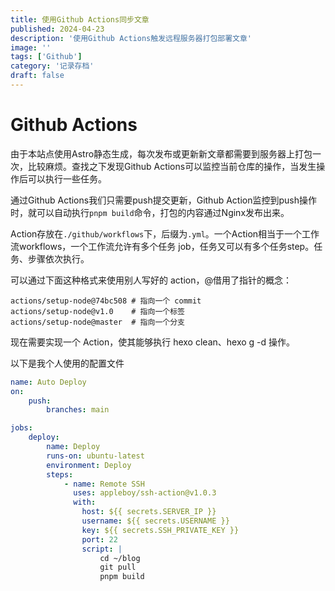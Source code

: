```yaml
---
title: 使用Github Actions同步文章
published: 2024-04-23
description: '使用Github Actions触发远程服务器打包部署文章'
image: ''
tags: ['Github']
category: '记录存档'
draft: false 
---
```


# Github Actions

由于本站点使用Astro静态生成，每次发布或更新新文章都需要到服务器上打包一次，比较麻烦。查找之下发现Github Actions可以监控当前仓库的操作，当发生操作后可以执行一些任务。

通过Github Actions我们只需要push提交更新，Github Action监控到push操作时，就可以自动执行`pnpm build`命令，打包的内容通过Nginx发布出来。

Action存放在`./github/workflows`下，后缀为`.yml`。一个Action相当于一个工作流workflows，一个工作流允许有多个任务
job，任务又可以有多个任务step。任务、步骤依次执行。

可以通过下面这种格式来使用别人写好的 action，@借用了指针的概念：

```shell
actions/setup-node@74bc508 # 指向一个 commit
actions/setup-node@v1.0    # 指向一个标签
actions/setup-node@master  # 指向一个分支
```

现在需要实现一个 Action，使其能够执行 hexo clean、hexo g -d 操作。

以下是我个人使用的配置文件

```yml
name: Auto Deploy
on:
    push:
        branches: main

jobs:
    deploy:
        name: Deploy
        runs-on: ubuntu-latest
        environment: Deploy
        steps:
            - name: Remote SSH
              uses: appleboy/ssh-action@v1.0.3
              with:
                host: ${{ secrets.SERVER_IP }}
                username: ${{ secrets.USERNAME }}
                key: ${{ secrets.SSH_PRIVATE_KEY }}
                port: 22
                script: |
                    cd ~/blog
                    git pull
                    pnpm build

```
